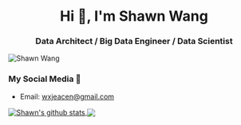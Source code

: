 <h1 align="center">Hi 👋, I'm Shawn Wang</h1>
<h3 align="center">Data Architect / Big Data Engineer / Data Scientist</h3>

<p align="left"> <img src="https://komarev.com/ghpvc/?username=shwangdev" alt="Shawn Wang" /> </p>

### My Social Media 💬
- Email: wxjeacen@gmail.com

<a href="https://github.com/bettenW">
  <img align="center" src="https://github-readme-stats-teal.vercel.app/api?username=shwangdev&show_icons=truet&include_all_commits=True&hide=contribs" alt="Shawn's github stats" />
</a>

<a href="https://github.com/shwangdev">
  <!-- Change the `github-readme-stats.anuraghazra1.vercel.app` to `github-readme-stats.vercel.app`  -->
  <img align="center" src="https://github-readme-stats-teal.vercel.app/api/top-langs/?username=bettenW&layout=compact" />
</a>
<!--
**shwangdev/shwangdev** is a ✨ _special_ ✨ repository because its `README.md` (this file) appears on your GitHub profile.

Here are some ideas to get you started:

- 🔭 I’m currently working on ...
- 🌱 I’m currently learning ...
- 👯 I’m looking to collaborate on ...
- 🤔 I’m looking for help with ...
- 💬 Ask me about ...
- 📫 How to reach me: ...
- 😄 Pronouns: ...
- ⚡ Fun fact: ...
-->
